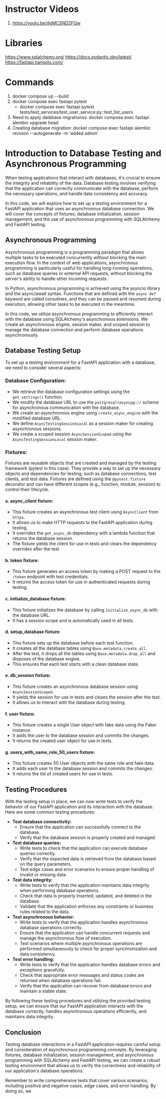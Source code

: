 # Instructor Videos
1.  https://youtu.be/dgMCSND2FQw


# Libraries
https://www.sqlalchemy.org/
https://docs.pydantic.dev/latest/
https://fastapi.tiangolo.com/

# Commands

1. docker compose up --build
2. docker compose exec fastapi pytest
    * docker compose exec fastapi pytest tests/test_services/test_user_service.py::test_list_users
3. Need to apply database migrationss: docker compose exec fastapi alembic upgrade head
4. Creating database migration: docker compose exec fastapi alembic revision --autogenerate -m 'added admin'

# Introduction to Database Testing and Asynchronous Programming

When testing applications that interact with databases, it's crucial to ensure the integrity and reliability of the data. Database testing involves verifying that the application can correctly communicate with the database, perform the necessary operations, and handle data consistency and accuracy.

In this code, we will explore how to set up a testing environment for a FastAPI application that uses an asynchronous database connection. We will cover the concepts of fixtures, database initialization, session management, and the use of asynchronous programming with SQLAlchemy and FastAPI testing.

## Asynchronous Programming

Asynchronous programming is a programming paradigm that allows multiple tasks to be executed concurrently without blocking the main execution flow. In the context of web applications, asynchronous programming is particularly useful for handling long-running operations, such as database queries or external API requests, without blocking the server's ability to handle other incoming requests.

In Python, asynchronous programming is achieved using the asyncio library and the async/await syntax. Functions that are defined with the `async def` keyword are called coroutines, and they can be paused and resumed during execution, allowing other tasks to be executed in the meantime.

In this code, we utilize asynchronous programming to efficiently interact with the database using SQLAlchemy's asynchronous extensions. We create an asynchronous engine, session maker, and scoped session to manage the database connection and perform database operations asynchronously.

## Database Testing Setup

To set up a testing environment for a FastAPI application with a database, we need to consider several aspects:

### Database Configuration:
- We retrieve the database configuration settings using the `get_settings()` function.
- We modify the database URL to use the `postgresql+asyncpg://` scheme for asynchronous communication with the database.
- We create an asynchronous engine using `create_async_engine` with the modified database URL.
- We define `AsyncTestingSessionLocal` as a session maker for creating asynchronous sessions.
- We create a scoped session `AsyncSessionScoped` using the `AsyncTestingSessionLocal` session maker.

### Fixtures:
Fixtures are reusable objects that are created and managed by the testing framework (pytest in this case).
They provide a way to set up the necessary objects and dependencies for testing, such as database connections, test clients, and test data.
Fixtures are defined using the `@pytest.fixture` decorator and can have different scopes (e.g., function, module, session) to control their lifecycle.

#### a. async_client fixture:
- This fixture creates an asynchronous test client using `AsyncClient` from `httpx`.
- It allows us to make HTTP requests to the FastAPI application during testing.
- It overrides the `get_async_db` dependency with a lambda function that returns the database session.
- The fixture yields the client for use in tests and clears the dependency overrides after the test.

#### b. token fixture:
- This fixture generates an access token by making a POST request to the `/token` endpoint with test credentials.
- It returns the access token for use in authenticated requests during testing.

#### c. initialize_database fixture:
- This fixture initializes the database by calling `initialize_async_db` with the database URL.
- It has a session scope and is automatically used in all tests.

#### d. setup_database fixture:
- This fixture sets up the database before each test function.
- It creates all the database tables using `Base.metadata.create_all`.
- After the test, it drops all the tables using `Base.metadata.drop_all` and disposes of the database engine.
- This ensures that each test starts with a clean database state.

#### e. db_session fixture:
- This fixture creates an asynchronous database session using `AsyncSessionScoped`.
- It yields the session for use in tests and closes the session after the test.
- It allows us to interact with the database during testing.

#### f. user fixture:
- This fixture creates a single User object with fake data using the Faker instance.
- It adds the user to the database session and commits the changes.
- It returns the created user object for use in tests.

#### g. users_with_same_role_50_users fixture:
- This fixture creates 50 User objects with the same role and fake data.
- It adds each user to the database session and commits the changes.
- It returns the list of created users for use in tests.

## Testing Procedures

With the testing setup in place, we can now write tests to verify the behavior of our FastAPI application and its interaction with the database. Here are some common testing procedures:

- **Test database connectivity:**
  - Ensure that the application can successfully connect to the database.
  - Verify that the database session is properly created and managed.
- **Test database queries:**
  - Write tests to check that the application can execute database queries correctly.
  - Verify that the expected data is retrieved from the database based on the query parameters.
  - Test edge cases and error scenarios to ensure proper handling of invalid or missing data.
- **Test data integrity:**
  - Write tests to verify that the application maintains data integrity when performing database operations.
  - Check that data is properly inserted, updated, and deleted in the database.
  - Validate that the application enforces any constraints or business rules related to the data.
- **Test asynchronous behavior:**
  - Write tests to verify that the application handles asynchronous database operations correctly.
  - Ensure that the application can handle concurrent requests and manage the asynchronous flow of execution.
  - Test scenarios where multiple asynchronous operations are performed simultaneously to check for proper synchronization and data consistency.
- **Test error handling:**
  - Write tests to verify that the application handles database errors and exceptions gracefully.
  - Check that appropriate error messages and status codes are returned when database operations fail.
  - Verify that the application can recover from database errors and maintain a stable state.

By following these testing procedures and utilizing the provided testing setup, we can ensure that our FastAPI application interacts with the database correctly, handles asynchronous operations efficiently, and maintains data integrity.

## Conclusion

Testing database interactions in a FastAPI application requires careful setup and consideration of asynchronous programming concepts. By leveraging fixtures, database initialization, session management, and asynchronous programming with SQLAlchemy and FastAPI testing, we can create a robust testing environment that allows us to verify the correctness and reliability of our application's database operations.

Remember to write comprehensive tests that cover various scenarios, including positive and negative cases, edge cases, and error handling. By doing so, we
